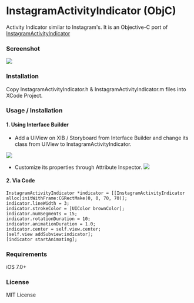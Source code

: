 # InstagramActivityIndicator (ObjC)
Activity Indicator similar to Instagram's. It is an Objective-C port of [InstagramActivityIndicator](https://github.com/jmmanos/InstagramActivityIndicator)

### Screenshot
![](https://github.com/YahyaBagia/InstagramActivityIndicator/blob/master/InstagramActivityIndicator/InstagramActivityIndicator.gif)

### Installation
Copy InstagramActivityIndicator.h & InstagramActivityIndicator.m files into XCode Project.

### Usage / Installation
#### 1. Using Interface Builder

- Add a UIView on XIB / Storyboard from Interface Builder and change its class from UIView to InstagramActivityIndicator.

![](https://github.com/YahyaBagia/InstagramActivityIndicator/blob/master/InstagramActivityIndicator/img_IdentityInspector.png)

- Customize its properties through Attribute Inspector.
![](https://github.com/YahyaBagia/InstagramActivityIndicator/blob/master/InstagramActivityIndicator/img_AttributeInspector.png)


#### 2. Via Code
```
InstagramActivityIndicator *indicator = [[InstagramActivityIndicator alloc]initWithFrame:CGRectMake(0, 0, 70, 70)];
indicator.lineWidth = 3;
indicator.strokeColor = [UIColor brownColor];
indicator.numSegments = 15;
indicator.rotationDuration = 10;
indicator.animationDuration = 1.0;
indicator.center = self.view.center;
[self.view addSubview:indicator];
[indicator startAnimating];
```

### Requirements
iOS 7.0+

### License
MIT License

